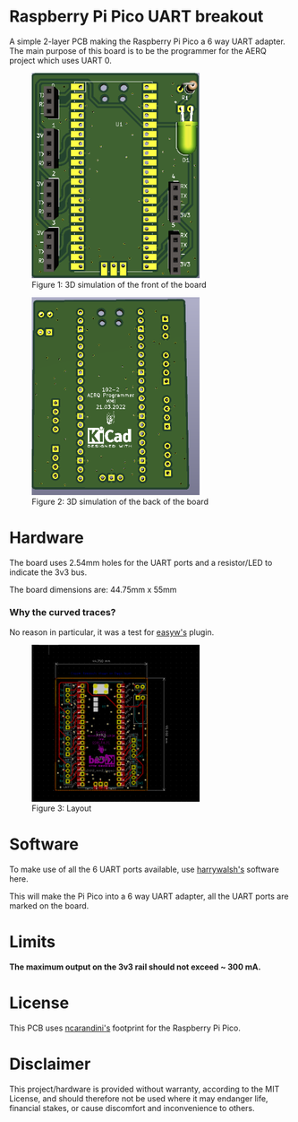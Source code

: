 # Raspberry Pi Pico UART breakout
 A simple 2-layer PCB making the Raspberry Pi Pico a 6 way UART adapter.
 The main purpose of this board is to be the programmer for the AERQ project which uses UART 0.
<figure>
<img src="Images/3DSimulation.PNG" width="300px">
<figcaption>Figure 1: 3D simulation of the front of the board</figcaption>
</figure>

<figure>
<img src="Images/3DSimulationBack.PNG" width="300px">
<figcaption>Figure 2: 3D simulation of the back of the board</figcaption>
</figure>


# Hardware
The board uses  2.54mm holes for the UART ports and a resistor/LED to indicate the 3v3 bus. 

The board dimensions are: 44.75mm x 55mm 

### Why the curved traces?
No reason in particular, it was a test for [easyw's](https://github.com/easyw/RF-tools-KiCAD) plugin.

<figure>
<img src="Images/Layout.PNG" width="300px">
<figcaption>Figure 3: Layout</figcaption>
</figure>


# Software
To make use of all the 6 UART ports available, use [harrywalsh's](https://github.com/ncarandini/KiCad-RP-Pico) software here.

This will make the Pi Pico into a 6 way UART adapter, all the UART ports are marked on the board.


# Limits
<b>The maximum output on the 3v3 rail should not exceed ~ 300 mA.</b>




# License
This PCB uses [ncarandini's](https://github.com/ncarandini/KiCad-RP-Pico) footprint for the Raspberry Pi Pico.

# Disclaimer
This project/hardware is provided without warranty, according to the MIT License, and should therefore not be used where it may endanger life, financial stakes, or cause discomfort and inconvenience to others.